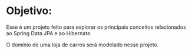 # Objetivo:

Esse é um projeto feito para explorar os principais conceitos relacionados ao Spring Data JPA e
ao Hibernate.

O domínio de uma loja de carros será modelado nesse projeto.